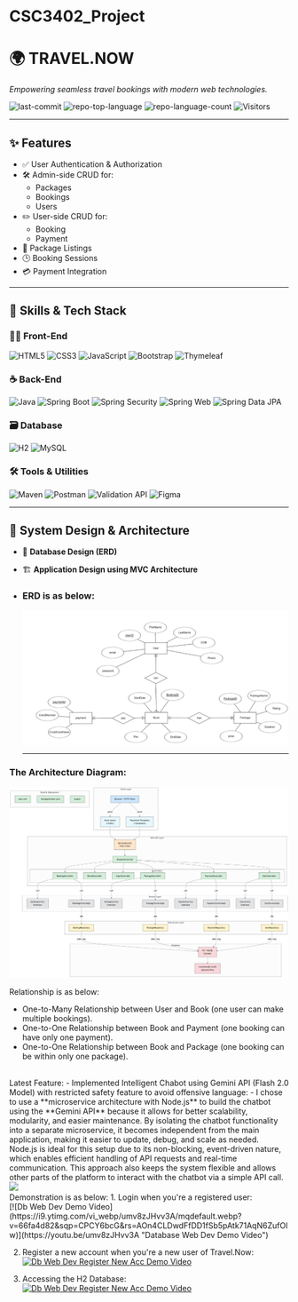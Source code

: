 # CSC3402_Project
# 🌍 TRAVEL.NOW

*Empowering seamless travel bookings with modern web technologies.*

![last-commit](https://img.shields.io/github/last-commit/ixgnoy/TravelNow)
![repo-top-language](https://img.shields.io/github/languages/top/ixgnoy/TravelNow)
![repo-language-count](https://img.shields.io/github/languages/count/ixgnoy/TravelNow)
![Visitors](https://visitor-badge.laobi.icu/badge?page_id=ixgnoy.TravelNow)


---

## ✨ Features

- ✅ User Authentication & Authorization  
- 🛠️ Admin-side CRUD for:  
  - Packages  
  - Bookings  
  - Users  
- ✏️ User-side CRUD for:
  - Booking  
  - Payment  
- 🧩 Package Listings  
- 🕒 Booking Sessions  
- 💳 Payment Integration  

---

## 🧠 Skills & Tech Stack

### 🧑‍💻 Front-End
![HTML5](https://img.shields.io/badge/HTML5-E34F26?style=for-the-badge&logo=html5&logoColor=white)
![CSS3](https://img.shields.io/badge/CSS3-1572B6?style=for-the-badge&logo=css3&logoColor=white)
![JavaScript](https://img.shields.io/badge/JavaScript-F7DF1E?style=for-the-badge&logo=javascript&logoColor=black)
![Bootstrap](https://img.shields.io/badge/Bootstrap-7952B3?style=for-the-badge&logo=bootstrap&logoColor=white)
![Thymeleaf](https://img.shields.io/badge/Thymeleaf-005F0F?style=for-the-badge&logo=thymeleaf&logoColor=white)

### ☕ Back-End
![Java](https://img.shields.io/badge/Java-ED8B00?style=for-the-badge&logo=openjdk&logoColor=white)
![Spring Boot](https://img.shields.io/badge/Spring_Boot-6DB33F?style=for-the-badge&logo=springboot&logoColor=white)
![Spring Security](https://img.shields.io/badge/Spring_Security-6DB33F?style=for-the-badge&logo=springsecurity&logoColor=white)
![Spring Web](https://img.shields.io/badge/Spring_Web-6DB33F?style=for-the-badge&logo=spring&logoColor=white)
![Spring Data JPA](https://img.shields.io/badge/JPA-007396?style=for-the-badge&logo=hibernate&logoColor=white)

### 🗃️ Database
![H2](https://img.shields.io/badge/H2-1F4E79?style=for-the-badge&logo=h2&logoColor=white)
![MySQL](https://img.shields.io/badge/MySQL-005C84?style=for-the-badge&logo=mysql&logoColor=white)

### 🛠️ Tools & Utilities
![Maven](https://img.shields.io/badge/Maven-C71A36?style=for-the-badge&logo=apachemaven&logoColor=white)
![Postman](https://img.shields.io/badge/Postman-FF6C37?style=for-the-badge&logo=postman&logoColor=white)
![Validation API](https://img.shields.io/badge/Validation_API-000000?style=for-the-badge)
![Figma](https://img.shields.io/badge/Figma-F24E1E?style=for-the-badge&logo=figma&logoColor=white)

---

## 🧩 System Design & Architecture

- 🧬 **Database Design (ERD)**  
- 🏗 **Application Design using MVC Architecture**


- <h3>ERD is as below:</h3>
  <img src="https://github.com/ixgnoy/CSC3402_Project/blob/main/ERD/ERD.png" />
  <hr>

<h3>The Architecture Diagram:</h3>
<img src="Architecture Diagram/diagram (travel.Now).png"/><br>
  
Relationship is as below:

- One-to-Many Relationship between User and Book (one user can make multiple bookings).
- One-to-One Relationship between Book and Payment (one booking can have only one payment).
- One-to-One Relationship between Book and Package (one booking can be within only one package).
<br>
Latest Feature:
- Implemented Intelligent Chabot using Gemini API (Flash 2.0 Model) with restricted safety feature to avoid offensive language:
- I chose to use a **microservice architecture with Node.js** to build the chatbot using the **Gemini API** because it allows for better scalability, modularity, and easier maintenance. By isolating the chatbot functionality into a separate microservice, it becomes independent from the main application, making it easier to update, debug, and scale as needed. Node.js is ideal for this setup due to its non-blocking, event-driven nature, which enables efficient handling of API requests and real-time communication. This approach also keeps the system flexible and allows other parts of the platform to interact with the chatbot via a simple API call.

  <img src="image/chatbot/chatbot.png"/>
<br>
Demonstration is as below:
1. Login when you're a registered user:<br>
   [![Db Web Dev Demo Video](https://i9.ytimg.com/vi_webp/umv8zJHvv3A/mqdefault.webp?v=66fa4d82&sqp=CPCY6bcG&rs=AOn4CLDwdFfDD1fSb5pAtk71AqN6ZufOlw)](https://youtu.be/umv8zJHvv3A "Database Web Dev Demo Video")

2. Register a new account when you're a new user of Travel.Now: <br>
   [![Db Web Dev Register New Acc Demo Video](https://i9.ytimg.com/vi/Gby6tjzD_EU/mqdefault.jpg?v=66fa54c7&sqp=CKSp6bcG&rs=AOn4CLAvo7shPrSI4oCarMBuwTN3f_OyrA)](https://youtu.be/Gby6tjzD_EU "Database Web Dev Demo Video of Register A New Account")

3. Accessing the H2 Database: <br>
   [![Db Web Dev Register New Acc Demo Video](https://i9.ytimg.com/vi_webp/7N39x59Ddkw/mqdefault.webp?v=66fa58b8&sqp=CKiw6bcG&rs=AOn4CLDSnfxoYGMcxTdx5EAlwMLuwq6J1A)](https://youtu.be/7N39x59Ddkw "Database Web Dev Demo Video of Accessing H2 Db")

